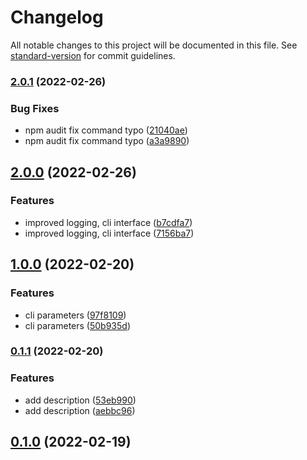 # Changelog

All notable changes to this project will be documented in this file. See [standard-version](https://github.com/conventional-changelog/standard-version) for commit guidelines.

### [2.0.1](https://github.com/public-js/keep-updated/compare/2.0.0...2.0.1) (2022-02-26)


### Bug Fixes

* npm audit fix command typo ([21040ae](https://github.com/public-js/keep-updated/commit/21040ae559cefbcef512a81df5c6de295ba48eac))
* npm audit fix command typo ([a3a9890](https://github.com/public-js/keep-updated/commit/a3a9890d19f789aaed5bc2116601d71110b5c3b3))

## [2.0.0](https://github.com/public-js/keep-updated/compare/1.0.0...2.0.0) (2022-02-26)


### Features

* improved logging, cli interface ([b7cdfa7](https://github.com/public-js/keep-updated/commit/b7cdfa782ff7003bef2d12b8ae9b1dca8fc64aa5))
* improved logging, cli interface ([7156ba7](https://github.com/public-js/keep-updated/commit/7156ba7a36c927d40e735057ba7509e128598575))

## [1.0.0](https://github.com/public-js/keep-updated/compare/0.1.1...1.0.0) (2022-02-20)


### Features

* cli parameters ([97f8109](https://github.com/public-js/keep-updated/commit/97f81097465b5dc7a1db5fe6b699d9ad7b7896ff))
* cli parameters ([50b935d](https://github.com/public-js/keep-updated/commit/50b935d540bb982d0a290c4392794057b6ced4d4))

### [0.1.1](https://github.com/public-js/keep-updated/compare/0.1.0...0.1.1) (2022-02-20)


### Features

* add description ([53eb990](https://github.com/public-js/keep-updated/commit/53eb9907ec777f47920b33d50e7881ef51b33fc9))
* add description ([aebbc96](https://github.com/public-js/keep-updated/commit/aebbc969b59f7ae25b569d584423c02bba850ed0))

## [0.1.0](https://github.com/public-js/keep-updated/compare/0.0.2...0.1.0) (2022-02-19)
